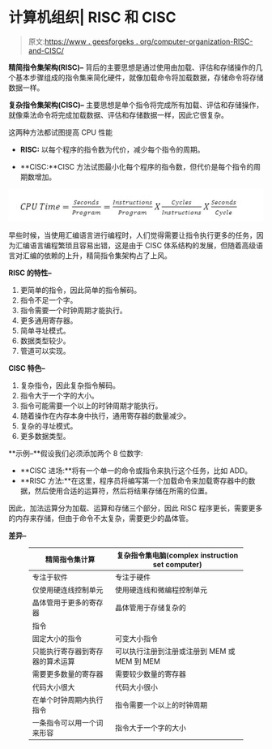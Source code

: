 # 计算机组织| RISC 和 CISC

> 原文:[https://www . geesforgeks . org/computer-organization-RISC-and-CISC/](https://www.geeksforgeeks.org/computer-organization-risc-and-cisc/)

**精简指令集架构(RISC)–**
背后的主要思想是通过使用由加载、评估和存储操作的几个基本步骤组成的指令集来简化硬件，就像加载命令将加载数据，存储命令将存储数据一样。

**复杂指令集架构(CISC)–**
主要思想是单个指令将完成所有加载、评估和存储操作，就像乘法命令将完成加载数据、评估和存储数据一样，因此它很复杂。

这两种方法都试图提高 CPU 性能

*   **RISC:** 以每个程序的指令数为代价，减少每个指令的周期。

*   **CISC:**CISC 方法试图最小化每个程序的指令数，但代价是每个指令的周期数增加。

![](img/502419b7061c73259896014bbd2d08d6.png)

早些时候，当使用汇编语言进行编程时，人们觉得需要让指令执行更多的任务，因为汇编语言编程繁琐且容易出错，这是由于 CISC 体系结构的发展，但随着高级语言对汇编的依赖的上升，精简指令集架构占了上风。

**RISC 的特性–**

1.  更简单的指令，因此简单的指令解码。
2.  指令不足一个字。
3.  指令需要一个时钟周期才能执行。
4.  更多通用寄存器。
5.  简单寻址模式。
6.  数据类型较少。
7.  管道可以实现。

**CISC 特色–**

1.  复杂指令，因此复杂指令解码。
2.  指令大于一个字的大小。
3.  指令可能需要一个以上的时钟周期才能执行。
4.  随着操作在内存本身中执行，通用寄存器的数量减少。
5.  复杂的寻址模式。
6.  更多数据类型。

**示例–**假设我们必须添加两个 8 位数字:

*   **CISC 进场:**将有一个单一的命令或指令来执行这个任务，比如 ADD。
*   **RISC 方法:**在这里，程序员将编写第一个加载命令来加载寄存器中的数据，然后使用合适的运算符，然后将结果存储在所需的位置。

因此，加法运算分为加载、运算和存储三个部分，因此 RISC 程序更长，需要更多的内存来存储，但由于命令不太复杂，需要更少的晶体管。

**差异–**

<figure class="table">

| 精简指令集计算 | 复杂指令集电脑(complex instruction set computer) |
| --- | --- |
| 专注于软件 | 专注于硬件 |
| 仅使用硬连线控制单元 | 使用硬连线和微编程控制单元 |
| 晶体管用于更多的寄存器 | 晶体管用于存储复杂的
指令 |
| 固定大小的指令 | 可变大小指令 |
| 只能执行寄存器到寄存器的算术运算 | 可以执行注册到注册或注册到 MEM 或 MEM 到 MEM |
| 需要更多数量的寄存器 | 需要较少数量的寄存器 |
| 代码大小很大 | 代码大小很小 |
| 在单个时钟周期内执行指令 | 指令需要一个以上的时钟周期 |
| 一条指令可以用一个词来形容 | 指令大于一个字的大小 |

</figure>